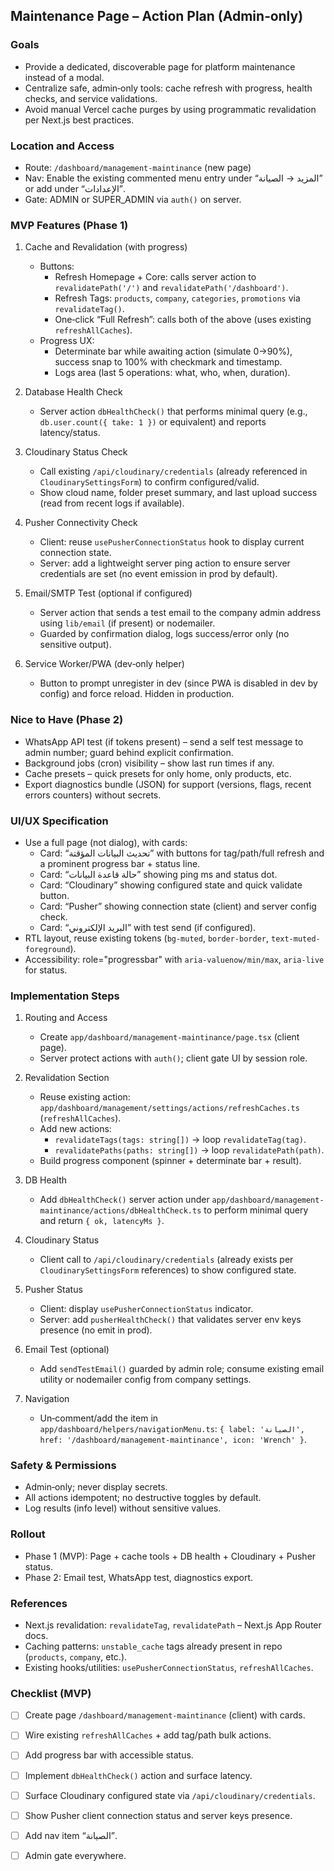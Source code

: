 ## Maintenance Page – Action Plan (Admin‑only)

### Goals
- Provide a dedicated, discoverable page for platform maintenance instead of a modal.
- Centralize safe, admin‑only tools: cache refresh with progress, health checks, and service validations.
- Avoid manual Vercel cache purges by using programmatic revalidation per Next.js best practices.

### Location and Access
- Route: `/dashboard/management-maintinance` (new page)
- Nav: Enable the existing commented menu entry under “المزيد → الصيانة” or add under “الإعدادات”.
- Gate: ADMIN or SUPER_ADMIN via `auth()` on server.

### MVP Features (Phase 1)
1) Cache and Revalidation (with progress)
   - Buttons:
     - Refresh Homepage + Core: calls server action to `revalidatePath('/')` and `revalidatePath('/dashboard')`.
     - Refresh Tags: `products`, `company`, `categories`, `promotions` via `revalidateTag()`.
     - One‑click “Full Refresh”: calls both of the above (uses existing `refreshAllCaches`).
   - Progress UX:
     - Determinate bar while awaiting action (simulate 0→90%), success snap to 100% with checkmark and timestamp.
     - Logs area (last 5 operations: what, who, when, duration).

2) Database Health Check
   - Server action `dbHealthCheck()` that performs minimal query (e.g., `db.user.count({ take: 1 })` or equivalent) and reports latency/status.

3) Cloudinary Status Check
   - Call existing `/api/cloudinary/credentials` (already referenced in `CloudinarySettingsForm`) to confirm configured/valid.
   - Show cloud name, folder preset summary, and last upload success (read from recent logs if available).

4) Pusher Connectivity Check
   - Client: reuse `usePusherConnectionStatus` hook to display current connection state.
   - Server: add a lightweight server ping action to ensure server credentials are set (no event emission in prod by default).

5) Email/SMTP Test (optional if configured)
   - Server action that sends a test email to the company admin address using `lib/email` (if present) or nodemailer.
   - Guarded by confirmation dialog, logs success/error only (no sensitive output).

6) Service Worker/PWA (dev‐only helper)
   - Button to prompt unregister in dev (since PWA is disabled in dev by config) and force reload. Hidden in production.

### Nice to Have (Phase 2)
- WhatsApp API test (if tokens present) – send a self test message to admin number; guard behind explicit confirmation.
- Background jobs (cron) visibility – show last run times if any.
- Cache presets – quick presets for only home, only products, etc.
- Export diagnostics bundle (JSON) for support (versions, flags, recent errors counters) without secrets.

### UI/UX Specification
- Use a full page (not dialog), with cards:
  - Card: “تحديث البيانات المؤقتة” with buttons for tag/path/full refresh and a prominent progress bar + status line.
  - Card: “حالة قاعدة البيانات” showing ping ms and status dot.
  - Card: “Cloudinary” showing configured state and quick validate button.
  - Card: “Pusher” showing connection state (client) and server config check.
  - Card: “البريد الإلكتروني” with test send (if configured).
- RTL layout, reuse existing tokens (`bg-muted`, `border-border`, `text-muted-foreground`).
- Accessibility: role="progressbar" with `aria-valuenow/min/max`, `aria-live` for status.

### Implementation Steps
1) Routing and Access
   - Create `app/dashboard/management-maintinance/page.tsx` (client page).
   - Server protect actions with `auth()`; client gate UI by session role.

2) Revalidation Section
   - Reuse existing action: `app/dashboard/management/settings/actions/refreshCaches.ts` (`refreshAllCaches`).
   - Add new actions:
     - `revalidateTags(tags: string[])` → loop `revalidateTag(tag)`.
     - `revalidatePaths(paths: string[])` → loop `revalidatePath(path)`.
   - Build progress component (spinner + determinate bar + result).

3) DB Health
   - Add `dbHealthCheck()` server action under `app/dashboard/management-maintinance/actions/dbHealthCheck.ts` to perform minimal query and return `{ ok, latencyMs }`.

4) Cloudinary Status
   - Client call to `/api/cloudinary/credentials` (already exists per `CloudinarySettingsForm` references) to show configured state.

5) Pusher Status
   - Client: display `usePusherConnectionStatus` indicator.
   - Server: add `pusherHealthCheck()` that validates server env keys presence (no emit in prod).

6) Email Test (optional)
   - Add `sendTestEmail()` guarded by admin role; consume existing email utility or nodemailer config from company settings.

7) Navigation
   - Un‑comment/add the item in `app/dashboard/helpers/navigationMenu.ts`:
     `{ label: 'الصيانة', href: '/dashboard/management-maintinance', icon: 'Wrench' }`.

### Safety & Permissions
- Admin‑only; never display secrets.
- All actions idempotent; no destructive toggles by default.
- Log results (info level) without sensitive values.

### Rollout
- Phase 1 (MVP): Page + cache tools + DB health + Cloudinary + Pusher status.
- Phase 2: Email test, WhatsApp test, diagnostics export.

### References
- Next.js revalidation: `revalidateTag`, `revalidatePath` – Next.js App Router docs.
- Caching patterns: `unstable_cache` tags already present in repo (`products`, `company`, etc.).
- Existing hooks/utilities: `usePusherConnectionStatus`, `refreshAllCaches`.

### Checklist (MVP)
- [ ] Create page `/dashboard/management-maintinance` (client) with cards.
- [ ] Wire existing `refreshAllCaches` + add tag/path bulk actions.
- [ ] Add progress bar with accessible status.
- [ ] Implement `dbHealthCheck()` action and surface latency.
- [ ] Surface Cloudinary configured state via `/api/cloudinary/credentials`.
- [ ] Show Pusher client connection status and server keys presence.
- [ ] Add nav item “الصيانة”.
- [ ] Admin gate everywhere.


